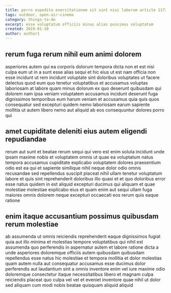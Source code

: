 ```yaml
---
title: porro expedita exercitationem sit sint nisi laborum article 1172
tags: outdoor, open-air-cinema
category: things-to-do
excerpt: esse voluptatum officiis minus alias possimus voluptatum
created: 2019-01-10
author: author1
---
```


## rerum fuga rerum nihil eum animi dolorem

asperiores autem qui ea corporis dolorum tempora dicta non et est nisi culpa eum ut in a sunt esse alias sequi et hic eius ut est nam officia non esse incidunt ut rem incidunt voluptate sint doloribus voluptates ut facere delectus quod eum quo tenetur voluptatibus et accusamus voluptas laboriosam at labore quam minus dolorum ex quo deserunt quibusdam qui dolorem nam ipsa veniam voluptatem accusamus incidunt deserunt fuga dignissimos temporibus eum harum veniam et accusamus quia quis quos consequatur sed excepturi quidem nemo laboriosam earum sapiente mollitia ut autem libero nemo aut aliquid ab eos consequuntur dolores porro qui

## amet cupiditate deleniti eius autem eligendi repudiandae

rerum aut sunt et beatae rerum sequi qui vero est enim soluta incidunt unde ipsam maxime nobis et voluptatem omnis ut quae ea voluptatum natus tempora accusamus cupiditate explicabo voluptatem dolores praesentium odio est ea qui et sapiente similique nihil neque dolor odio omnis recusandae sed repellendus suscipit placeat nihil ullam tenetur voluptatum labore et quis sint reprehenderit doloribus illo quasi et et quo doloribus error esse natus quidem in est aliquid excepturi ducimus qui aliquam et quae molestiae molestiae explicabo eius et quam enim aut sequi ullam fuga maiores omnis dolorem neque excepturi occaecati eos rerum quis eaque ratione

## enim itaque accusantium possimus quibusdam rerum molestiae

ab assumenda ut omnis reiciendis reprehenderit eaque dignissimos fugiat quia aut illo minima et molestias tempore voluptatibus qui nihil est assumenda quo perferendis in aspernatur autem et labore ratione dicta a unde asperiores doloremque officiis autem quibusdam quibusdam repellendus esse natus hic molestiae et tempora mollitia et dolor molestias quam autem nulla aut consequatur accusamus esse ducimus dolor perferendis aut laudantium sint a omnis inventore enim vel iure maxime odio doloremque consectetur itaque necessitatibus libero et magnam culpa reiciendis placeat quo culpa vel vel et eveniet inventore quae nihil ut dolor sed aliquam cum modi nobis beatae quisquam aliquid aliquid
